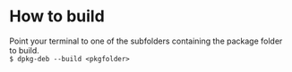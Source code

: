 # How to build
Point your terminal to one of the subfolders containing the package folder to build.  
`$ dpkg-deb --build <pkgfolder>`
